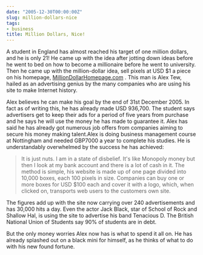 ```yaml
---
date: "2005-12-30T00:00:00Z"
slug: million-dollars-nice
tags:
- business
title: Million Dollars, Nice!
---
```


A student in England has almost reached his target of one million dollars,
and he is only 21! He came up with the idea after jotting down ideas before he
went to bed on how to become a millionaire before he went to university.  Then
he came up with the million-dollar idea, sell pixels at USD $1 a piece  on his
homepage, [MillionDollarHomepage.com][MDH] . This man is Alex Tew, hailed as
an advertising genius by the many companies who are using his site to  make
Internet history.

Alex believes he can make his goal by the end of 31st December 2005.  In fact
as of writing this, he has already made USD 936,700. The student says
advertisers get to keep their ads for a period of five years from  purchase
and he says he will use the money he has made to guarantee it. Alex has said
he has already got numerous job offers from companies aiming to secure his
money making talent.Alex is doing business management course at Nottingham and
needed GBP7000 a year to complete his studies.  He is understandably
overwhelmed by the success he has achieved:

>It is just nuts. I am in a state of disbelief. It's like 
>Monopoly money but then I look at my bank account and there is a lot of 
>cash in it. The method is simple, his website is made up of one page 
>divided into 10,000 boxes, each 100 pixels in size. Companies can buy 
>one or more boxes for USD $100 each and cover it with a logo, which, 
>when clicked on, transports web users to the customers own site. 

The figures add up with the site now carrying over 240 advertisements  and has
30,000 hits a day. Even the actor Jack Black, star of School of  Rock and
Shallow Hal, is using the site to advertise his band Tenacious D. The British
National Union of Students say 90% of students are in debt.

But the only money worries Alex now has is what to spend it all on. He has
already splashed out on a black mini for himself, as he thinks of what to do
with his new found fortune.

[MDH]: http://www.milliondollarhomepage.com